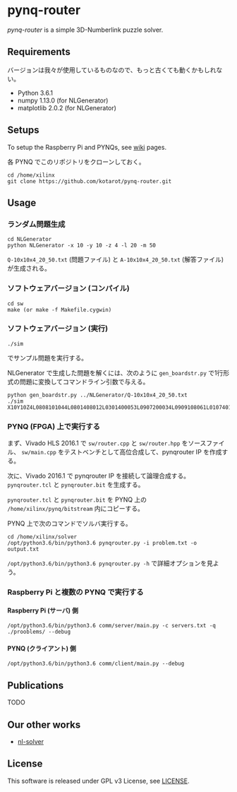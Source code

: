 # pynq-router

*pynq-router* is a simple 3D-Numberlink puzzle solver.


## Requirements

バージョンは我々が使用しているものなので、もっと古くても動くかもしれない。

* Python 3.6.1
* numpy 1.13.0 (for NLGenerator)
* matplotlib 2.0.2 (for NLGenerator)


## Setups

To setup the Raspberry Pi and PYNQs,
see [wiki](https://github.com/kotarot/pynq-router/wiki) pages.

各 PYNQ でこのリポジトリをクローンしておく。

```
cd /home/xilinx
git clone https://github.com/kotarot/pynq-router.git
```


## Usage

### ランダム問題生成

```
cd NLGenerator
python NLGenerator -x 10 -y 10 -z 4 -l 20 -m 50
```

`Q-10x10x4_20_50.txt` (問題ファイル) と `A-10x10x4_20_50.txt` (解答ファイル) が生成される。

### ソフトウェアバージョン (コンパイル)

```
cd sw
make (or make -f Makefile.cygwin)
```

### ソフトウェアバージョン (実行)

```
./sim
```

でサンプル問題を実行する。

NLGenerator で生成した問題を解くには、次のように `gen_boardstr.py` で1行形式の問題に変換してコマンドライン引数で与える。

```
python gen_boardstr.py ../NLGenerator/Q-10x10x4_20_50.txt
./sim X10Y10Z4L0808101044L0801408012L0301400053L0907200034L0909108061L0107401033L0108103081L0608206071L0300106003L0506105053L0006301051L0101402081L0000300022L0109402094L0908109051L0102101031L0200303033L0802209042L0707405064
```

### PYNQ (FPGA) 上で実行する

まず、Vivado HLS 2016.1 で
`sw/router.cpp` と `sw/router.hpp` をソースファイル、
`sw/main.cpp` をテストベンチとして高位合成して、pynqrouter IP を作成する。

次に、Vivado 2016.1 で pynqrouter IP を接続して論理合成する。
`pynqrouter.tcl` と `pynqrouter.bit` を生成する。

`pynqrouter.tcl` と `pynqrouter.bit` を PYNQ 上の
`/home/xilinx/pynq/bitstream` 内にコピーする。

PYNQ 上で次のコマンドでソルバ実行する。

```
cd /home/xilinx/solver
/opt/python3.6/bin/python3.6 pynqrouter.py -i problem.txt -o output.txt
```

`/opt/python3.6/bin/python3.6 pynqrouter.py -h` で詳細オプションを見よう。

### Raspberry Pi と複数の PYNQ で実行する

#### Raspberry Pi (サーバ) 側

```
/opt/python3.6/bin/python3.6 comm/server/main.py -c servers.txt -q ./prooblems/ --debug
```

#### PYNQ (クライアント) 側

```
/opt/python3.6/bin/python3.6 comm/client/main.py --debug
```


## Publications

TODO


## Our other works

* [nl-solver](https://github.com/kotarot/nl-solver)


## License

This software is released under GPL v3 License, see [LICENSE](/LICENSE).
